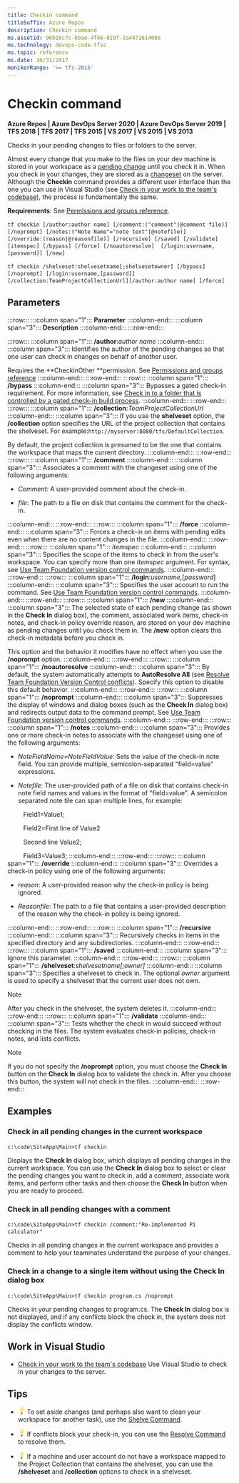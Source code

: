 ```yaml
---
title: Checkin command
titleSuffix: Azure Repos
description: Checkin command
ms.assetid: 90b18c7c-b0ae-4f46-829f-3a4471614086
ms.technology: devops-code-tfvc
ms.topic: reference
ms.date: 10/31/2017
monikerRange: '>= tfs-2015'
---
```



# Checkin command

**Azure Repos | Azure DevOps Server 2020 | Azure DevOps Server 2019 | TFS 2018 | TFS 2017 | TFS 2015 | VS 2017 | VS 2015 | VS 2013**

Checks in your pending changes to files or folders to the server.

Almost every change that you make to the files on your dev machine is stored in your workspace as a [pending change](develop-code-manage-pending-changes.md) until you check it in. When you check in your changes, they are stored as a [changeset](find-view-changesets.md) on the server. Although the **Checkin** command provides a different user interface than the one you can use in Visual Studio (see [Check in your work to the team's codebase](check-your-work-team-codebase.md)), the process is fundamentally the same.

**Requirements**: See [Permissions and groups reference](../../organizations/security/permissions.md).

```
tf checkin [/author:author name] [/comment:("comment"|@comment file)] 
[/noprompt] [/notes:("Note Name"="note text"|@notefile)] 
[/override:(reason|@reasonfile)] [/recursive] [/saved] [/validate] [itemspec] [/bypass] [/force] [/noautoresolve]  [/login:username,[password]] [/new]
```

```
tf checkin /shelveset:shelvesetname[;shelvesetowner] [/bypass] [/noprompt] [/login:username,[password]] [/collection:TeamProjectCollectionUrl][/author:author name] [/force]
```

## Parameters

:::row:::
   :::column span="1":::
   **Parameter**
   :::column-end:::
   :::column span="3":::
   **Description**
   :::column-end:::
:::row-end:::

:::row:::
   :::column span="1":::
   **/author**:*author name*
   :::column-end:::
   :::column span="3":::
   Identifies the author of the pending changes so that one user can check in changes on behalf of another user.

   Requires the **CheckinOther **permission. See [Permissions and groups reference](../../organizations/security/permissions.md)
   :::column-end:::
:::row-end:::
:::row:::
   :::column span="1":::
   **/bypass**
   :::column-end:::
   :::column span="3":::
   Bypasses a gated check-in requirement. For more information, see [Check in to a folder that is controlled by a gated check-in build process](check-folder-controlled-by-gated-check-build-process.md).
   :::column-end:::
:::row-end:::
:::row:::
   :::column span="1":::
   **/collection**:*TeamProjectCollectionUrl*
   :::column-end:::
   :::column span="3":::
   If you use the **shelveset** option, the **/collection** option specifies the URL of the project collection that contains the shelveset. For example:`http://myserver:8080/tfs/DefaultCollection`.

   By default, the project collection is presumed to be the one that contains the workspace that maps the current directory.
   :::column-end:::
:::row-end:::
:::row:::
   :::column span="1":::
   **/comment**
   :::column-end:::
   :::column span="3":::
   Associates a comment with the changeset using one of the following arguments:

   
   - *Comment*: A user-provided comment about the check-in.

   - *<xref href="comment" data-throw-if-not-resolved="False" data-raw-source="@comment"></xref> file*: The path to a file on disk that contains the comment for the check-in.

   
   :::column-end:::
:::row-end:::
:::row:::
   :::column span="1":::
   **/force**
   :::column-end:::
   :::column span="3":::
   Forces a check-in on items with pending edits even when there are no content changes in the file.
   :::column-end:::
:::row-end:::
:::row:::
   :::column span="1":::
   *itemspec*
   :::column-end:::
   :::column span="3":::
   Specifies the scope of the items to check in from the user&#39;s workspace. You can specify more than one *Itemspec* argument. For syntax, see [Use Team Foundation version control commands](use-team-foundation-version-control-commands.md).
   :::column-end:::
:::row-end:::
:::row:::
   :::column span="1":::
   **/login**:*username*,[*password*]
   :::column-end:::
   :::column span="3":::
   Specifies the user account to run the command. See [Use Team Foundation version control commands](use-team-foundation-version-control-commands.md).
   :::column-end:::
:::row-end:::
:::row:::
   :::column span="1":::
   **/new**
   :::column-end:::
   :::column span="3":::
   The selected state of each pending change (as shown in the **Check In** dialog box), the comment, associated work items, check-in notes, and check-in policy override reason, are stored on your dev machine as pending changes until you check them in. The **/new** option clears this check-in metadata before you check in.

   This option and the behavior it modifies have no effect when you use the **/noprompt** option.
   :::column-end:::
:::row-end:::
:::row:::
   :::column span="1":::
   **/noautoresolve**
   :::column-end:::
   :::column span="3":::
   By default, the system automatically attempts to **AutoResolve All** (see [Resolve Team Foundation Version Control conflicts](resolve-team-foundation-version-control-conflicts.md)). Specify this option to disable this default behavior.
   :::column-end:::
:::row-end:::
:::row:::
   :::column span="1":::
   **/noprompt**
   :::column-end:::
   :::column span="3":::
   Suppresses the display of windows and dialog boxes (such as the **Check In** dialog box) and redirects output data to the command prompt. See [Use Team Foundation version control commands](use-team-foundation-version-control-commands.md).
   :::column-end:::
:::row-end:::
:::row:::
:::column span="1":::
**/notes**
:::column-end:::
:::column span="3":::
Provides one or more check-in notes to associate with the changeset using one of the following arguments:

   
- *NoteFieldName=NoteFieldValue*: Sets the value of the check-in note field. You can provide multiple, semicolon-separated &quot;field=value&quot; expressions.

- *Notefile*: The user-provided path of a file on disk that contains check-in note field names and values in the format of &quot;field=value&quot;. A semicolon separated note tile can span multiple lines, for example:  
     
&nbsp;&nbsp;&nbsp;&nbsp;&nbsp;&nbsp;&nbsp;&nbsp;  Field1=Value1;  
   
&nbsp;&nbsp;&nbsp;&nbsp;&nbsp;&nbsp;&nbsp;&nbsp;  Field2=First line of Value2  
   
&nbsp;&nbsp;&nbsp;&nbsp;&nbsp;&nbsp;&nbsp;&nbsp;  Second line Value2;  
   
&nbsp;&nbsp;&nbsp;&nbsp;&nbsp;&nbsp;&nbsp;&nbsp;  Field3=Value3;
:::column-end:::
:::row-end:::
:::row:::
   :::column span="1":::
   **/override**
   :::column-end:::
   :::column span="3":::
   Overrides a check-in policy using one of the following arguments:

   
   - *reason*: A user-provided reason why the check-in policy is being ignored.

   - *Reasonfile*: The path to a file that contains a user-provided description of the reason why the check-in policy is being ignored.

   
   :::column-end:::
:::row-end:::
:::row:::
   :::column span="1":::
   **/recursive**
   :::column-end:::
   :::column span="3":::
   Recursively checks in items in the specified directory and any subdirectories.
   :::column-end:::
:::row-end:::
:::row:::
   :::column span="1":::
   **/saved**
   :::column-end:::
   :::column span="3":::
   Ignore this parameter.
   :::column-end:::
:::row-end:::
:::row:::
   :::column span="1":::
   **/shelveset**:*shelvesetname[;owner]*
   :::column-end:::
   :::column span="3":::
   Specifies a shelveset to check in. The optional *owner* argument is used to specify a shelveset that the current user does not own.

   > [!Note]  
   > After you check in the shelveset, the system deletes it.
   :::column-end:::
:::row-end:::
:::row:::
   :::column span="1":::
   **/validate**
   :::column-end:::
   :::column span="3":::
   Tests whether the check in would succeed without checking in the files. The system evaluates check-in policies, check-in notes, and lists conflicts.

   > [!Note]  
   > If you do not specify the **/noprompt** option, you must choose the **Check In** button on the **Check In** dialog box to validate the check in. After you choose this button, the system will not check in the files.
   :::column-end:::
:::row-end:::


## Examples

### Check in all pending changes in the current workspace

```
c:\code\SiteApp\Main>tf checkin
```

Displays the **Check In** dialog box, which displays all pending changes in the current workspace. You can use the **Check In** dialog box to select or clear the pending changes you want to check in, add a comment, associate work items, and perform other tasks and then choose the **Check In** button when you are ready to proceed.

### Check in all pending changes with a comment

```
c:\code\SiteApp\Main>tf checkin /comment:"Re-implemented Pi calculator"
```

Checks in all pending changes in the current workspace and provides a comment to help your teammates understand the purpose of your changes.

### Check in a change to a single item without using the Check In dialog box

```
c:\code\SiteApp\Main>tf checkin program.cs /noprompt
```

Checks in your pending changes to program.cs. The **Check In** dialog box is not displayed, and if any conflicts block the check in, the system does not display the conflicts window.


## Work in Visual Studio

-    [Check in your work to the team's codebase](check-your-work-team-codebase.md)  Use Visual Studio to check in your changes to the server.

## Tips

-   ![Tip](media/checkin-command/IC572374.png) To set aside changes (and perhaps also want to clean your workspace for another task), use the [Shelve Command](shelve-command.md).

-   ![Tip](media/checkin-command/IC572374.png) If conflicts block your check-in, you can use the [Resolve Command](resolve-command.md) to resolve them.

-   ![Tip](media/checkin-command/IC572374.png) If a machine and user account do not have a workspace mapped to the Project Collection that contains the shelveset, you can use the **/shelveset** and **/collection** options to check in a shelveset.
